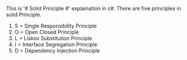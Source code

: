 This is '# Solid Principle #' explaination in c#. There are five principles in solid Principle.

1. S = Single Responsibility Principle
2. O = Open Closed Principle
3. L = Liskov Substitution Principle
4. I = Interface Segregation Principle
5. D = Dependency Injection Principle
